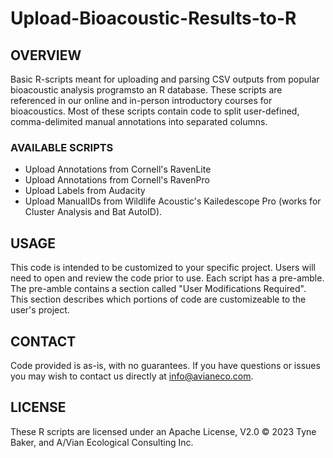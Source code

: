 # Upload-Bioacoustic-Results-to-R

## OVERVIEW ##
Basic R-scripts meant for uploading and parsing CSV outputs from popular bioacoustic analysis programsto an R database. These scripts are referenced in our online and in-person introductory courses for bioacoustics. Most of these scripts contain code to split user-defined, comma-delimited manual annotations into separated columns.

### AVAILABLE SCRIPTS ###
- Upload Annotations from Cornell's RavenLite
- Upload Annotations from Cornell's RavenPro
- Upload Labels from Audacity
- Upload ManualIDs from Wildlife Acoustic's Kailedescope Pro (works for Cluster Analysis and Bat AutoID).

## USAGE ##
This code is intended to be customized to your specific project. Users will need to open and review the code prior to use. Each script has a pre-amble. The pre-amble contains a section called "User Modifications Required". This section describes which portions of code are customizeable to the user's project. 

## CONTACT ##
Code provided is as-is, with no guarantees. If you have questions or issues you may wish to contact us directly at info@avianeco.com.

## LICENSE ##
These R scripts are licensed under an Apache License, V2.0 © 2023 Tyne Baker, and A/Vian Ecological Consulting Inc.
